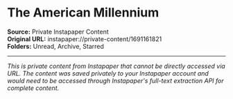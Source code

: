 # The American Millennium

**Source:** Private Instapaper Content  
**Original URL:** instapaper://private-content/1691161821  
**Folders:** Unread, Archive, Starred  

---

*This is private content from Instapaper that cannot be directly accessed via URL. The content was saved privately to your Instapaper account and would need to be accessed through Instapaper's full-text extraction API for complete content.*